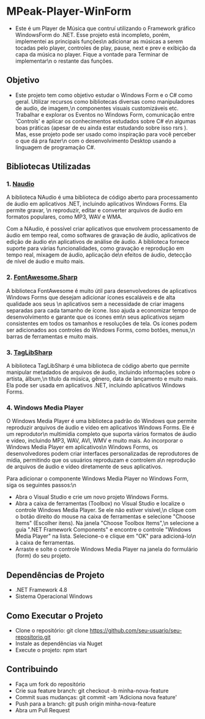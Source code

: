 # MPeak-Player-WinForm
- Este é um Player de Música que contruí utilizando o Framework gráfico WindowsForm do .NET. Esse projeto está incompleto, porém, implementei as principais funções\n
adicionar as músicas a serem tocadas pelo player, controles de play, pause, next e prev e exibição da capa da música no player. Fique a vontade para Terminar de implementar\n
o restante das funções. 

## Objetivo
- Este projeto tem como objetivo estudar o Windows Form e o C# como geral. Utilizar recursos como bibliotecas diversas como manipuladores de audio, de imagem,\n
componentes visuais customizáveis etc. Trabalhar e explorar os Eventos no Windows Form, comunicação entre 'Controls' e aplicar os conhecimentos estudados sobre C# e\n
algumas boas práticas (apesar de eu ainda estar estudando sobre isso rsrs ). Mas, esse projeto pode ser usado como inspiração para você perceber o que dá pra fazer\n
com o desenvolvimento Desktop usando a linguagem de programação C#.

## Bibliotecas Utilizadas

### 1. [Naudio](https://www.nuget.org/packages/NAudio)
A biblioteca NAudio é uma biblioteca de código aberto para processamento de áudio em aplicativos .NET, incluindo aplicativos Windows Forms. Ela permite gravar, \n
reproduzir, editar e converter arquivos de áudio em formatos populares, como MP3, WAV e WMA.

Com a NAudio, é possível criar aplicativos que envolvem processamento de áudio em tempo real, como softwares de gravação de áudio, aplicativos de edição de áudio e\n
aplicativos de análise de áudio. A biblioteca fornece suporte para várias funcionalidades, como gravação e reprodução em tempo real, mixagem de áudio, aplicação de\n
efeitos de áudio, detecção de nível de áudio e muito mais.

### 2. [FontAwesome.Sharp](https://www.nuget.org/packages/FontAwesome.Sharp)
A biblioteca FontAwesome é muito útil para desenvolvedores de aplicativos Windows Forms que desejam adicionar ícones escaláveis e de alta qualidade aos seus \n
aplicativos sem a necessidade de criar imagens separadas para cada tamanho de ícone. Isso ajuda a economizar tempo de desenvolvimento e garante que os ícones em\n
seus aplicativos sejam consistentes em todos os tamanhos e resoluções de tela. Os ícones podem ser adicionados aos controles do Windows Forms, como botões, menus,\n
barras de ferramentas e muito mais.

### 3. [TagLibSharp](https://www.nuget.org/packages/TagLibSharp)
A biblioteca TagLibSharp é uma biblioteca de código aberto que permite manipular metadados de arquivos de áudio, incluindo informações sobre o artista, álbum,\n
título da música, gênero, data de lançamento e muito mais. Ela pode ser usada em aplicativos .NET, incluindo aplicativos Windows Forms.

### 4. Windows Media Player
O Windows Media Player é uma biblioteca padrão do Windows que permite reproduzir arquivos de áudio e vídeo em aplicativos Windows Forms. Ele é um reprodutor\n
multimídia completo que suporta vários formatos de áudio e vídeo, incluindo MP3, WAV, AVI, WMV e muito mais. Ao incorporar o Windows Media Player em aplicativos\n
Windows Forms, os desenvolvedores podem criar interfaces personalizadas de reprodutores de mídia, permitindo que os usuários reproduzam e controlem a\n
reprodução de arquivos de áudio e vídeo diretamente de seus aplicativos.

Para adicionar o componente Windows Media Player no Windows Form, siga os seguintes passos:\n
- Abra o Visual Studio e crie um novo projeto Windows Forms.
- Abra a caixa de ferramentas (Toolbox) no Visual Studio e localize o controle Windows Media Player. Se ele não estiver visível,\n
clique com o botão direito do mouse na caixa de ferramentas e selecione "Choose Items" (Escolher itens). Na janela "Choose Toolbox Items",\n
selecione a guia ".NET Framework Components" e encontre o controle "Windows Media Player" na lista. Selecione-o e clique em "OK" para adicioná-lo\n
à caixa de ferramentas.
- Arraste e solte o controle Windows Media Player na janela do formulário (form) do seu projeto.

## Dependências de Projeto
- .NET Framework 4.8
- Sistema Operacional Windows

## Como Executar o Projeto
- Clone o repositório: git clone https://github.com/seu-usuario/seu-repositorio.git
- Instale as dependências via Nuget
- Execute o projeto: npm start

## Contribuindo
- Faça um fork do repositório
- Crie sua feature branch: git checkout -b minha-nova-feature
- Commit suas mudanças: git commit -am 'Adiciona nova feature'
- Push para a branch: git push origin minha-nova-feature
- Abra um Pull Request
